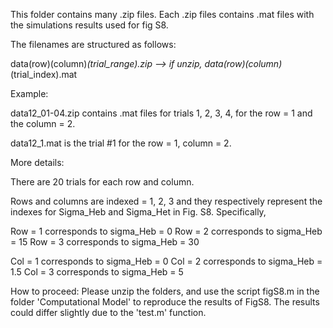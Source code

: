 This folder contains many .zip files. 
Each .zip files contains .mat files with the simulations results used for fig S8.

The filenames are structured as follows:

data(row)(column)_(trial_range).zip --> if unzip, data(row)(column)_(trial_index).mat

Example:

data12_01-04.zip contains .mat files for trials 1, 2, 3, 4, for the row = 1 and the column = 2. 

data12_1.mat is the trial #1 for the row = 1, column = 2.


More details: 

There are 20 trials for each row and column. 

Rows and columns are indexed = 1, 2, 3 and they respectively represent the indexes for Sigma_Heb and Sigma_Het in Fig. S8.
Specifically,

Row = 1 corresponds to sigma_Heb = 0
Row = 2 corresponds to sigma_Heb = 15
Row = 3 corresponds to sigma_Heb = 30

Col = 1 corresponds to sigma_Heb = 0
Col = 2 corresponds to sigma_Heb = 1.5
Col = 3 corresponds to sigma_Heb = 5

How to proceed:
Please unzip the folders, and use the script figS8.m in the folder 'Computational Model' to reproduce the results of FigS8. The results could differ slightly due to the 'test.m' function. 
